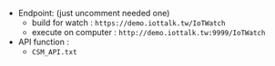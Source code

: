 * Endpoint: (just uncomment needed one)
    * build for watch : `https://demo.iottalk.tw/IoTWatch` 
    * execute on computer : `http://demo.iottalk.tw:9999/IoTWatch` 
* API function :
    * `CSM_API.txt`

